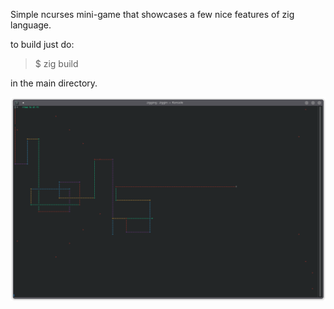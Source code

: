 Simple ncurses mini-game that showcases a few nice features of zig language.

to build just do:

> $ zig build

in the main directory.

![alt text](https://github.com/oscarmar2000/ziggin/blob/main/ziggin_prev.png?raw=true)
